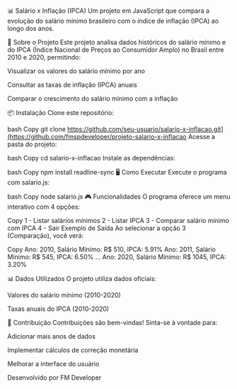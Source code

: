 📊 Salário x Inflação (IPCA)
Um projeto em JavaScript que compara a evolução do salário mínimo brasileiro com o índice de inflação (IPCA) ao longo dos anos.

🚀 Sobre o Projeto
Este projeto analisa dados históricos do salário mínimo e do IPCA (Índice Nacional de Preços ao Consumidor Amplo) no Brasil entre 2010 e 2020, permitindo:

Visualizar os valores do salário mínimo por ano

Consultar as taxas de inflação (IPCA) anuais

Comparar o crescimento do salário mínimo com a inflação

📦 Instalação
Clone este repositório:

bash
Copy
git clone https://github.com/seu-usuario/salario-x-inflacao.git](https://github.com/fmspdeveloper/projeto-salario-x-inflacao
Acesse a pasta do projeto:

bash
Copy
cd salario-x-inflacao
Instale as dependências:

bash
Copy
npm install readline-sync
🖥️ Como Executar
Execute o programa com salario.js:

bash
Copy
node salario.js
🎮 Funcionalidades
O programa oferece um menu interativo com 4 opções:

Copy
1 - Listar salários mínimos
2 - Listar IPCA
3 - Comparar salário mínimo com IPCA
4 - Sair
Exemplo de Saída
Ao selecionar a opção 3 (Comparação), você verá:

Copy
Ano: 2010, Salário Mínimo: R$ 510, IPCA: 5.91%
Ano: 2011, Salário Mínimo: R$ 545, IPCA: 6.50%
...
Ano: 2020, Salário Mínimo: R$ 1045, IPCA: 3.20%

📊 Dados Utilizados
O projeto utiliza dados oficiais:

Valores do salário mínimo (2010-2020)

Taxas anuais do IPCA (2010-2020)

🤝 Contribuição
Contribuições são bem-vindas! Sinta-se à vontade para:

Adicionar mais anos de dados

Implementar cálculos de correção monetária

Melhorar a interface do usuário

Desenvolvido por FM Developer
